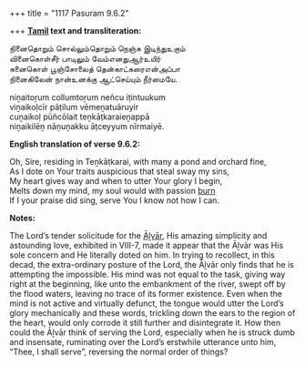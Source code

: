 +++
title = "1117 Pasuram 9.6.2"

+++
**[Tamil](/definition/tamil#history "show Tamil definitions") text and transliteration:**

நினைதொறும் சொல்லும்தொறும் நெஞ்சு இடிந்துஉகும்  
வினைகொள்சீர் பாடிலும் வேம்எனதுஆர்உயிர்  
சுனைகொள் பூஞ்சோலைத் தென்காட்கரைஎன்அப்பா  
நினைகிலேன் நான்உனக்கு ஆட்செய்யும் நீர்மையே.

niṉaitoṟum collumtoṟum neñcu iṭintuukum  
viṉaikoḷcīr pāṭilum vēmeṉatuāruyir  
cuṉaikoḷ pūñcōlait teṉkāṭkaraieṉappā  
niṉaikilēṉ nāṉuṉakku āṭceyyum nīrmaiyē.

**English translation of verse 9.6.2:**

Oh, Sire, residing in Teṉkāṭkarai, with many a pond and orchard fine,  
As I dote on Your traits auspicious that steal sway my sins,  
My heart gives way and when to utter Your glory I begin,  
Melts down my mind, my soul would with passion [burn](/definition/burning#history "show burn definitions")  
If I your praise did sing, serve You I know not how I can.

**Notes:**

The Lord’s tender solicitude for the [Āḻvār](/definition/aḻvar#vaishnavism "show Āḻvār definitions"), His amazing simplicity and astounding love, exhibited in VIII-7, made it appear that the Āḻvār was His sole concern and He literally doted on him. In trying to recollect, in this decad, the extra-ordinary posture of the Lord, the Āḻvār only finds that he is attempting the impossible. His mind was not equal to the task, giving way right at the beginning, like unto the embankment of the river, swept off by the flood waters, leaving no trace of its former existence. Even when the mind is not active and virtually defunct, the tongue would utter the Lord’s glory mechanically and these words, trickling down the ears to the region of the heart, would only corrode it still further and disintegrate it. How then could the Āḻvār think of serving the Lord, especially when he is struck dumb and insensate, ruminating over the Lord’s erstwhile utterance unto him, “Thee, I shall serve”, reversing the normal order of things?


